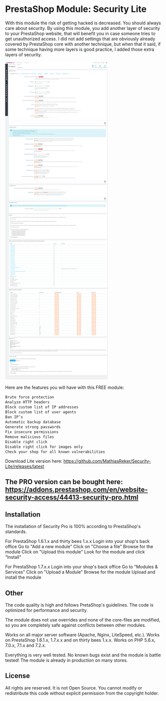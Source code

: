 # PrestaShop Module: Security Lite

With this module the risk of getting hacked is decreased. You should always care about security. By using this module, you add another layer of security to your PrestaShop website, that will benefit you in case someone tries to get unauthorized access.
I did not add settings that are obviously already covered by PrestaShop core with another technique, but when that it said, if some technique having more layers is good practice, I added those extra layers of security.

![Security Lite](https://github.com/MathiasReker/Security-Lite/blob/master/screenshot.png)

Here are the features you will have with this FREE module:

    Brute force protection
    Analyze HTTP headers
    Block custom list of IP addresses
    Block custom list of user agents
    Ban IP’s
    Automatic backup database
    Generate strong passwords
    Fix insecure permissions
    Remove malicious files
    Disable right click
    Disable right click for images only
    Check your shop for all known vulnerabilities

Download Lite version here: https://github.com/MathiasReker/Security-Lite/releases/latest

## The PRO version can be bought here: https://addons.prestashop.com/en/website-security-access/44413-security-pro.html

## Installation
The installation of Security Pro is 100% according to PrestaShop's standards.

For PrestaShop 1.6.1.x and thirty bees 1.x.x
Login into your shop's back office
Go to "Add a new module"
Click on "Choose a file"
Browse for the module
Click on "Upload this module"
Look for the module and click "Install"

For PrestaShop 1.7.x.x
Login into your shop's back office
Go to "Modules & Services"
Click on "Upload a Module"
Browse for the module
Upload and install the module

## Other
The code quality is high and follows PretaShop's guidelines.
The code is optimized for performance and security.

The module does not use overrides and none of the core-files are modified, so you are completely safe against conflicts between other modules.

Works on all major server software (Apache, Nginx, LiteSpeed, etc.).
Works on PrestaShop 1.6.1.x, 1.7.x.x and on thirty bees 1.x.x.
Works on PHP 5.6.x, 7.0.x, 7.1.x and 7.2.x.

Everything is very well tested. No known bugs exist and the module is battle tested! The module is already in production on many stores.

## License
All rights are reserved. It is not Open Source. You cannot modify or redistribute this code without explicit permission from the copyright holder.
